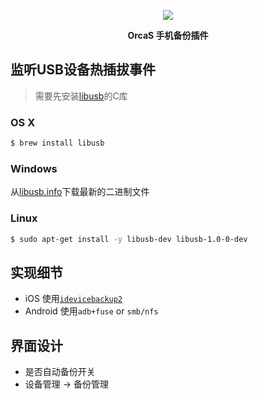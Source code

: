 <p align="center">
  <a href="https://orcastor.github.io/doc/">
    <img src="https://orcastor.github.io/doc/logo.svg">
  </a>
</p>

<p align="center"><strong>OrcaS 手机备份插件</strong></p>

## 监听USB设备热插拔事件

> 需要先安装[libusb](https://github.com/gotmc/libusb)的C库

### OS X

```bash
$ brew install libusb
```

### Windows

从[libusb.info](https://libusb.info)下载最新的二进制文件

### Linux

```bash
$ sudo apt-get install -y libusb-dev libusb-1.0-0-dev
```

## 实现细节

- iOS 使用[`idevicebackup2`](https://github.com/libimobiledevice/libimobiledevice)
- Android 使用`adb+fuse` or `smb/nfs`

## 界面设计

- 是否自动备份开关
- 设备管理 -> 备份管理